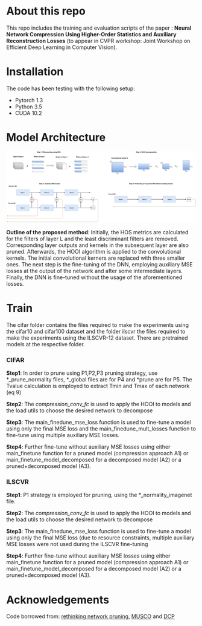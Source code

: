 # About this repo

This repo includes the training and evaluation scripts of the paper : **Neural Network Compression Using Higher-Order Statistics and Auxiliary Reconstruction Losses** (to appear in CVPR workshop: Joint Workshop on Efficient Deep Learning in Computer Vision). 


# Installation

The code has been testing with the following setup:

* Pytorch 1.3
* Python 3.5
* CUDA 10.2 


# Model Architecture

![model architecture image](https://github.com/chatzikon/DNN-COMPRESSION/blob/master/assets/method.png)

**Outline of the proposed method**: Initially, the HOS metrics are calculated for the filters of layer L and the least discriminant filters are removed. Corresponding layer outputs and kernels in the subsequent layer are also pruned. Afterwards, the HOOI algorithm is applied to the convolutional kernels. The initial convolutional kerners are replaced with three smaller ones. The next step is the fine-tuning of the DNN, employing auxiliary MSE losses at the output of the network and after some intermediate layers. Finally, the DNN is fine-tuned without the usage of the aforementioned losses.

# Train

The cifar folder contains the files required to make the experiments using the cifar10 and cifar100 dataset and the folder ilscvr the files required to make the experiments using the ILSCVR-12 dataset. There are pretrained models at the respective folder. 

### CIFAR 

**Step1**: In order to prune using P1,P2,P3 pruning strategy, use *_prune_normality files, *_global files are for P4 and *prune are for P5. The Tvalue calculation is employed to extract Tmin and Tmax of each network (eq 9)

**Step2**: The *compression_conv_fc* is used to apply the HOOI to models and the load utils to choose the desired network to decompose

**Step3**: The main_finedune_mse_loss function is used to fine-tune a model using only the final MSE loss and the main_finedune_mult_losses function to fine-tune using multiple auxiliary MSE losses.

**Step4**: Further fine-tune without auxiliary MSE losses using either main_finetune function for a pruned model (compression approach A1) or main_finetune_model_decomposed for a decomposed model (A2) or a pruned+decomposed model (A3).

### ILSCVR

**Step1**: P1 strategy is employed for pruning, using the *_normality_imagenet file.

**Step2**: The *compression_conv_fc* is used to apply the HOOI to models and the load utils to choose the desired network to decompose

**Step3**: The main_finedune_mse_loss function is used to fine-tune a model using only the final MSE loss (due to resource constraints,  multiple auxiliary MSE losses were not used during the ILSCVR fine-tuning

**Step4**: Further fine-tune without auxiliary MSE losses using either main_finetune function for a pruned model (compression approach A1) or main_finetune_model_decomposed for a decomposed model (A2) or a pruned+decomposed model (A3).

# Acknowledgements
Code borrowed from: [rethinking network pruning](https://github.com/Eric-mingjie/rethinking-network-pruning), [MUSCO](https://github.com/musco-ai/musco-pytorch) and [DCP](https://github.com/SCUT-AILab/DCP)

